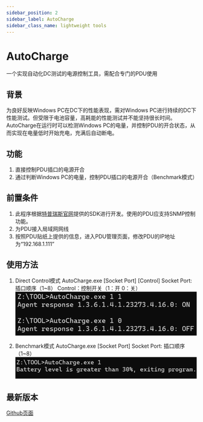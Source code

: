 ```yaml
---
sidebar_position: 2
sidebar_label: AutoCharge
sidebar_class_name: lightweight tools
---
```


# AutoCharge
一个实现自动化DC测试的电源控制工具，需配合专门的PDU使用

## 背景

为良好反映Windows PC在DC下的性能表现，需对Windows PC进行持续的DC下性能测试。但受限于电池容量，高耗能的性能测试并不能坚持很长时间。
AutoCharge在运行时可以检测Windows PC的电量，并控制PDU的开合状态，从而实现在电量低时开始充电，充满后自动断电。

## 功能

1. 直接控制PDU插口的电源开合
2. 通过判断Windows PC的电量，控制PDU插口的电源开合（Benchmark模式）

## 前置条件

1. 此程序根据[特普瑞斯官网](http://sztprs.com/case/615.html)提供的SDK进行开发。使用的PDU应支持SNMP控制功能。
2. 为PDU接入局域网网线
2. 按照PDU贴纸上提供的信息，进入PDU管理页面，修改PDU的IP地址为“192.168.1.111”

## 使用方法

1. Direct Control模式
AutoCharge.exe [Socket Port] [Control]
Socket Port: 插口顺序（1~8）
Control：控制开关（1：开 0：关）
![](./AutoCharge/use-examples.png)

2. Benchmark模式
AutoCharge.exe [Socket Port]
Socket Port: 插口顺序（1~8）
![](./AutoCharge/use-examples2.png)

## 最新版本

[Github页面](https://github.com/ltycn/AutoCharge)

